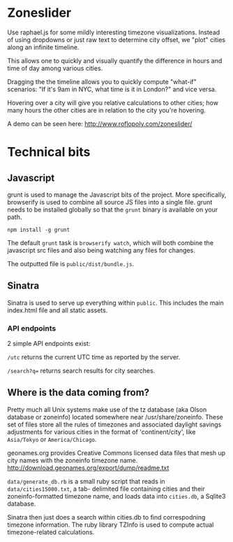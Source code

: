 # Zoneslider
Use raphael.js for some mildly interesting timezone visualizations. Instead
of using dropdowns or just raw text to determine city offset, we "plot"
cities along an infinite timeline.

This allows one to quickly and visually quantify the difference in hours
and time of day among various cities.

Dragging the the timeline allows you to quickly compute "what-if" scenarios: 
"If it's 9am in NYC, what time is it in London?" and vice versa.

Hovering over a city will give you relative calculations to other cities; how
many hours the other cities are in relation to the city you're hovering.

A demo can be seen here: http://www.roflopoly.com/zoneslider/

# Technical bits

## Javascript
grunt is used to manage the Javascript bits of the project. More specifically,
browserify is used to combine all source JS files into a single file. grunt
needs to be installed globally so that the `grunt` binary is available on your
path.

```
npm install -g grunt
```

The default `grunt` task is `browserify watch`, which will both combine the
javascript src files and also being watching any files for changes.

The outputted file is `public/dist/bundle.js`.

## Sinatra
Sinatra is used to serve up everything within `public`. This includes the
main index.html file and all static assets.

### API endpoints
2 simple API endpoints exist:

`/utc` returns the current UTC time as reported by the server.

`/search?q=` returns search results for city searches.

## Where is the data coming from?
Pretty much all Unix systems make use of the tz database (aka Olson database or zoneinfo) 
located somewhere near /usr/share/zoneinfo. These set of files store all the rules of
timezones and associated daylight savings adjustments for various cities in the format of
'continent/city', like `Asia/Tokyo` or `America/Chicago`.

geonames.org provides Creative Commons licensed data files that mesh up city names with
the zoneinfo timezone name. http://download.geonames.org/export/dump/readme.txt

`data/generate_db.rb` is a small ruby script that reads in `data/cities15000.txt`, a tab-
delimited file containing cities and their zoneinfo-formatted timezone name, and loads
data into `cities.db`, a Sqlite3 database.

Sinatra then just does a search within cities.db to find correspodning timezone information.
The ruby library TZInfo is used to compute actual timezone-related calculations.
